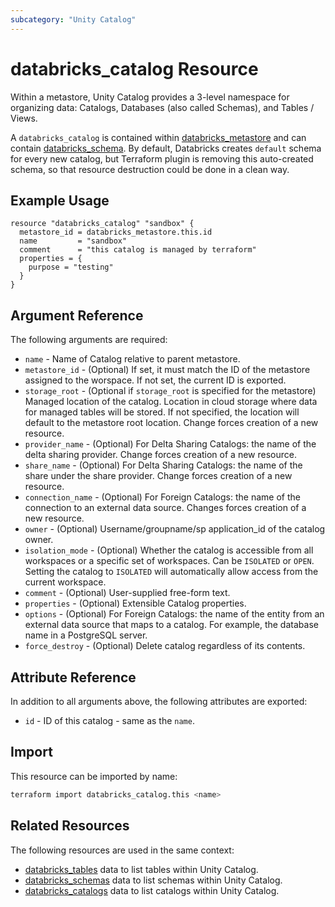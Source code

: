 ```yaml
---
subcategory: "Unity Catalog"
---
```

# databricks_catalog Resource

Within a metastore, Unity Catalog provides a 3-level namespace for organizing data: Catalogs, Databases (also called Schemas), and Tables / Views.

A `databricks_catalog` is contained within [databricks_metastore](metastore.md) and can contain [databricks_schema](schema.md). By default, Databricks creates `default` schema for every new catalog, but Terraform plugin is removing this auto-created schema, so that resource destruction could be done in a clean way.

## Example Usage

```hcl
resource "databricks_catalog" "sandbox" {
  metastore_id = databricks_metastore.this.id
  name         = "sandbox"
  comment      = "this catalog is managed by terraform"
  properties = {
    purpose = "testing"
  }
}
```

## Argument Reference

The following arguments are required:

* `name` - Name of Catalog relative to parent metastore.
* `metastore_id` - (Optional) If set, it must match the ID of the metastore assigned to the worspace. If not set, the current ID is exported.
* `storage_root` - (Optional if `storage_root` is specified for the metastore) Managed location of the catalog. Location in cloud storage where data for managed tables will be stored. If not specified, the location will default to the metastore root location. Change forces creation of a new resource.
* `provider_name` - (Optional) For Delta Sharing Catalogs: the name of the delta sharing provider. Change forces creation of a new resource.
* `share_name` - (Optional) For Delta Sharing Catalogs: the name of the share under the share provider. Change forces creation of a new resource.
* `connection_name` - (Optional) For Foreign Catalogs: the name of the connection to an external data source. Changes forces creation of a new resource.
* `owner` - (Optional) Username/groupname/sp application_id of the catalog owner.
* `isolation_mode` - (Optional) Whether the catalog is accessible from all workspaces or a specific set of workspaces. Can be `ISOLATED` or `OPEN`. Setting the catalog to `ISOLATED` will automatically allow access from the current workspace.
* `comment` - (Optional) User-supplied free-form text.
* `properties` - (Optional) Extensible Catalog properties.
* `options` - (Optional) For Foreign Catalogs: the name of the entity from an external data source that maps to a catalog. For example, the database name in a PostgreSQL server.
* `force_destroy` - (Optional) Delete catalog regardless of its contents.

## Attribute Reference

In addition to all arguments above, the following attributes are exported:

* `id` - ID of this catalog - same as the `name`.

## Import

This resource can be imported by name:

```bash
terraform import databricks_catalog.this <name>
```

## Related Resources

The following resources are used in the same context:

* [databricks_tables](../data-sources/tables.md) data to list tables within Unity Catalog.
* [databricks_schemas](../data-sources/schemas.md) data to list schemas within Unity Catalog.
* [databricks_catalogs](../data-sources/catalogs.md) data to list catalogs within Unity Catalog.
